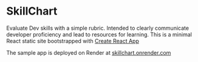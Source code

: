 # SkillChart
Evaluate Dev skills with a simple rubric. Intended to clearly communicate developer proficiency and lead to resources for learning.
This is a minimal React static site bootstrapped with [Create React App](https://github.com/facebook/create-react-app)

The sample app is deployed on Render at [skillchart.onrender.com](https://skillchart.onrender.com/)

